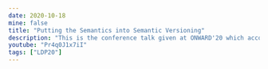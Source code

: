 ```yaml
---
date: 2020-10-18
mine: false
title: "Putting the Semantics into Semantic Versioning"
description: "This is the conference talk given at ONWARD'20 which accompanied our paper published there"
youtube: "Pr4q0J1x7iI"
tags: ["LDP20"]
---
```

